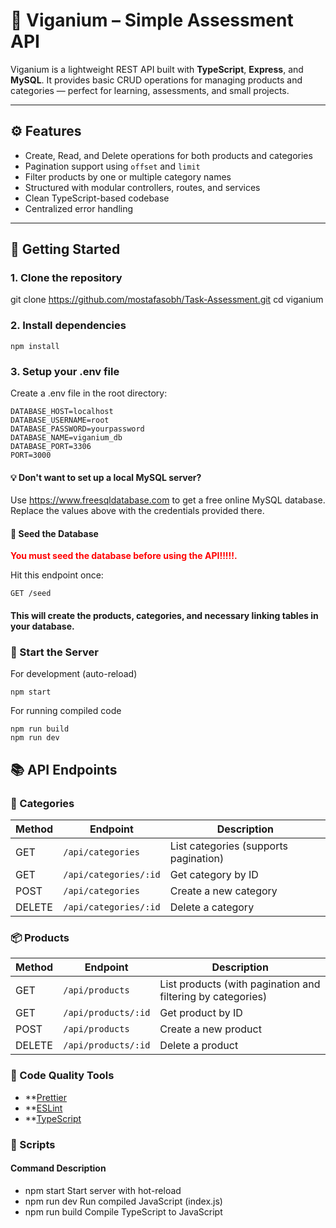 # 🚀 Viganium – Simple Assessment API

Viganium is a lightweight REST API built with **TypeScript**, **Express**, and **MySQL**. It provides basic CRUD operations for managing products and categories — perfect for learning, assessments, and small projects.

---

## ⚙️ Features

- Create, Read, and Delete operations for both products and categories  
- Pagination support using `offset` and `limit`  
- Filter products by one or multiple category names  
- Structured with modular controllers, routes, and services  
- Clean TypeScript-based codebase  
- Centralized error handling  

---

## 🔧 Getting Started

### 1. Clone the repository

git clone https://github.com/mostafasobh/Task-Assessment.git
cd viganium

### 2. Install dependencies

``` npm install ```
### 3. Setup your .env file

Create a .env file in the root directory:
```
DATABASE_HOST=localhost
DATABASE_USERNAME=root
DATABASE_PASSWORD=yourpassword
DATABASE_NAME=viganium_db
DATABASE_PORT=3306
PORT=3000
```
#### 💡 Don't want to set up a local MySQL server?

Use https://www.freesqldatabase.com to get a free online MySQL database. Replace the values above with the credentials provided there.

#### 🧪 Seed the Database
**<span style="color:red">You must seed the database before using the API!!!!!.</span>**

Hit this endpoint once:

```
GET /seed
```

#### This will create the products, categories, and necessary linking tables in your database.

### 🚀 Start the Server
For development (auto-reload)
```
npm start
```
For running compiled code
```
npm run build
npm run dev
```
## 📚 API Endpoints
### 📂 Categories

| Method | Endpoint              | Description                          |
|--------|-----------------------|--------------------------------------|
| GET    | `/api/categories`     | List categories (supports pagination)|
| GET    | `/api/categories/:id` | Get category by ID                   |
| POST   | `/api/categories`     | Create a new category                |
| DELETE | `/api/categories/:id` | Delete a category                    |

### 📦 Products

| Method | Endpoint              | Description                                      |
|--------|-----------------------|--------------------------------------------------|
| GET    | `/api/products`       | List products (with pagination and filtering by categories) |
| GET    | `/api/products/:id`   | Get product by ID                                |
| POST   | `/api/products`       | Create a new product                             |
| DELETE | `/api/products/:id`   | Delete a product                                 |

### 🧼 Code Quality Tools

- **[Prettier](https://prettier.io/)
- **[ESLint](https://eslint.org/)
- **[TypeScript](https://www.typescriptlang.org/)

### 🧠 Scripts

#### Command Description
- npm start	Start server with hot-reload
- npm run dev	Run compiled JavaScript (index.js)
- npm run build	Compile TypeScript to JavaScript
